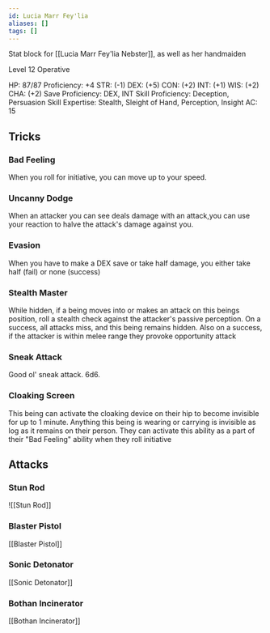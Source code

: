 ```yaml
---
id: Lucia Marr Fey'lia
aliases: []
tags: []
---
```


Stat block for [[Lucia Marr Fey'lia Nebster]], as well as her handmaiden

Level 12 Operative

HP: 87/87 
Proficiency: +4
STR: (-1)
DEX: (+5)
CON: (+2)
INT: (+1)
WIS: (+2)
CHA: (+2)
Save Proficiency: DEX, INT
Skill Proficiency: Deception, Persuasion
Skill Expertise: Stealth, Sleight of Hand, Perception, Insight
AC: 15

## Tricks
### Bad Feeling
When you roll for initiative, you can move up to your speed.
### Uncanny Dodge
When an attacker you can see deals damage with an attack,you can use your reaction to halve the attack's damage against you.
### Evasion
When you have to make a DEX save or take half damage, you either take half (fail) or none (success)
### Stealth Master
While hidden, if a being moves into or makes an attack on this beings position, roll a stealth check against the attacker's passive perception. On a success, all attacks miss, and this being remains hidden.
Also on a success, if the attacker is within melee range they provoke opportunity attack
### Sneak Attack
Good ol' sneak attack. 6d6.
### Cloaking Screen
This being can activate the cloaking device on their hip to become invisible for up to 1 minute. Anything this being is wearing or carrying is invisible as log as it remains on their person.
They can activate this ability as a part of their "Bad Feeling" ability when they roll initiative

## Attacks 
### Stun Rod
![[Stun Rod]]
### Blaster Pistol
[[Blaster Pistol]]
### Sonic Detonator
[[Sonic Detonator]]
### Bothan Incinerator
[[Bothan Incinerator]]


